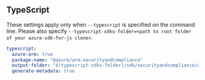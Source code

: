 ## TypeScript

These settings apply only when `--typescript` is specified on the command line.
Please also specify `--typescript-sdks-folder=<path to root folder of your azure-sdk-for-js clone>`.

``` yaml $(typescript)
typescript:
  azure-arm: true
  package-name: "@azure/arm-securityandcompliance"
  output-folder: "$(typescript-sdks-folder)/sdk/securityandcompliance/arm-securityandcompliance"
  generate-metadata: true
```
